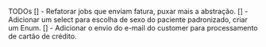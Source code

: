 TODOs
[] - Refatorar jobs que enviam fatura, puxar mais a abstração.
[] - Adicionar um select para escolha de sexo do paciente padronizado, criar um Enum.
[] - Adicionar o envio do e-mail do customer para processamento de cartão de crédito.
